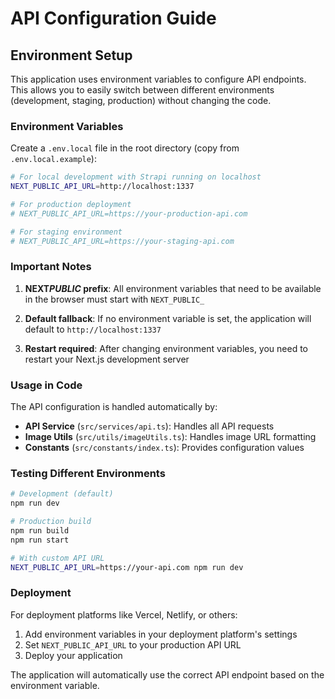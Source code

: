 # API Configuration Guide

## Environment Setup

This application uses environment variables to configure API endpoints. This allows you to easily switch between different environments (development, staging, production) without changing the code.

### Environment Variables

Create a `.env.local` file in the root directory (copy from `.env.local.example`):

```bash
# For local development with Strapi running on localhost
NEXT_PUBLIC_API_URL=http://localhost:1337

# For production deployment
# NEXT_PUBLIC_API_URL=https://your-production-api.com

# For staging environment
# NEXT_PUBLIC_API_URL=https://your-staging-api.com
```

### Important Notes

1. **NEXT*PUBLIC* prefix**: All environment variables that need to be available in the browser must start with `NEXT_PUBLIC_`

2. **Default fallback**: If no environment variable is set, the application will default to `http://localhost:1337`

3. **Restart required**: After changing environment variables, you need to restart your Next.js development server

### Usage in Code

The API configuration is handled automatically by:

- **API Service** (`src/services/api.ts`): Handles all API requests
- **Image Utils** (`src/utils/imageUtils.ts`): Handles image URL formatting
- **Constants** (`src/constants/index.ts`): Provides configuration values

### Testing Different Environments

```bash
# Development (default)
npm run dev

# Production build
npm run build
npm run start

# With custom API URL
NEXT_PUBLIC_API_URL=https://your-api.com npm run dev
```

### Deployment

For deployment platforms like Vercel, Netlify, or others:

1. Add environment variables in your deployment platform's settings
2. Set `NEXT_PUBLIC_API_URL` to your production API URL
3. Deploy your application

The application will automatically use the correct API endpoint based on the environment variable.
